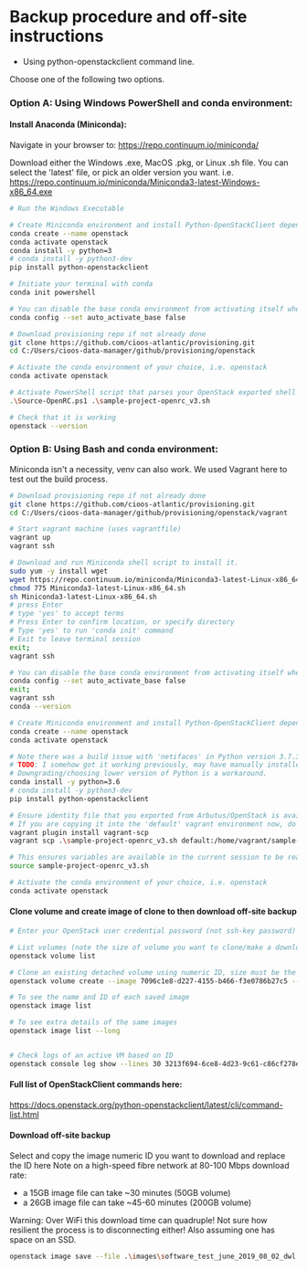 # Backup procedure and off-site instructions
- Using python-openstackclient command line.

Choose one of the following two options.
### Option A: Using Windows PowerShell and conda environment:

#### Install Anaconda (Miniconda):

Navigate in your browser to:
https://repo.continuum.io/miniconda/

Download either the Windows .exe, MacOS .pkg, or Linux .sh file.
You can select the 'latest' file, or pick an older version you want.
i.e. https://repo.continuum.io/miniconda/Miniconda3-latest-Windows-x86_64.exe
```bash
# Run the Windows Executable 

# Create Miniconda environment and install Python-OpenStackClient dependencies
conda create --name openstack
conda activate openstack
conda install -y python=3
# conda install -y python3-dev
pip install python-openstackclient

# Initiate your terminal with conda
conda init powershell

# You can disable the base conda environment from activating itself whenever you open a fresh terminal
conda config --set auto_activate_base false

# Download provisioning repo if not already done
git clone https://github.com/cioos-atlantic/provisioning.git
cd C:/Users/cioos-data-manager/github/provisioning/openstack

# Activate the conda environment of your choice, i.e. openstack
conda activate openstack

# Activate PowerShell script that parses your OpenStack exported shell profile details
.\Source-OpenRC.ps1 .\sample-project-openrc_v3.sh

# Check that it is working
openstack --version
```

### Option B: Using Bash and conda environment:
Miniconda isn't a necessity, venv can also work. We used Vagrant here to test out the build process.
```bash
# Download provisioning repo if not already done
git clone https://github.com/cioos-atlantic/provisioning.git
cd C:/Users/cioos-data-manager/github/provisioning/openstack/vagrant

# Start vagrant machine (uses vagrantfile)
vagrant up
vagrant ssh

# Download and run Miniconda shell script to install it.
sudo yum -y install wget
wget https://repo.continuum.io/miniconda/Miniconda3-latest-Linux-x86_64.sh
chmod 775 Miniconda3-latest-Linux-x86_64.sh
sh Miniconda3-latest-Linux-x86_64.sh
# press Enter
# type 'yes' to accept terms
# Press Enter to confirm location, or specify directory
# Type 'yes' to run 'conda init' command
# Exit to leave terminal session
exit;
vagrant ssh

# You can disable the base conda environment from activating itself whenever you open a fresh terminal
conda config --set auto_activate_base false
exit;
vagrant ssh
conda --version

# Create Miniconda environment and install Python-OpenStackClient dependencies
conda create --name openstack
conda activate openstack

# Note there was a build issue with 'netifaces' in Python version 3.7.3
# TODO: I somehow got it working previously, may have manually installed dependencies?
# Downgrading/choosing lower version of Python is a workaround.
conda install -y python=3.6
# conda install -y python3-dev
pip install python-openstackclient

# Ensure identity file that you exported from Arbutus/OpenStack is available
# If you are copying it into the 'default' vagrant environment now, do the following.
vagrant plugin install vagrant-scp
vagrant scp .\sample-project-openrc_v3.sh default:/home/vagrant/sample-project-openrc_v3.sh

# This ensures variables are available in the current session to be read by OpenStack
source sample-project-openrc_v3.sh

# Activate the conda environment of your choice, i.e. openstack
conda activate openstack
``` 

#### Clone volume and create image of clone to then download off-site backup
```bash
# Enter your OpenStack user credential password (not ssh-key password) on the next command

# List volumes (note the size of volume you want to clone/make a downloadable image you want)
openstack volume list

# Clone an existing detached volume using numeric ID, size must be the same!
openstack volume create --image 7096c1e8-d227-4155-b466-f3e0786b27c5 --size 100 software_test_2019_07_12

# To see the name and ID of each saved image
openstack image list

# To see extra details of the same images
openstack image list --long


# Check logs of an active VM based on ID
openstack console log show --lines 30 3213f694-6ce8-4d23-9c61-c86cf278e786
```
#### Full list of OpenStackClient commands here:
https://docs.openstack.org/python-openstackclient/latest/cli/command-list.html

#### Download off-site backup
 Select and copy the image numeric ID you want to download and replace the ID here
 Note on a high-speed fibre network at 80-100 Mbps download rate:
 - a 15GB image file can take ~30 minutes (50GB volume)
 - a 26GB image file can take ~45-60 minutes (200GB volume)
 
Warning: Over WiFi this download time can quadruple! Not sure how resilient the process is to disconnecting either! Also assuming one has space on an SSD. 

```bash
openstack image save --file .\images\software_test_june_2019_08_02_dwl.qcow2 5ed14ed6-8a1f-4491-a1dd-24b462e87a59
```
